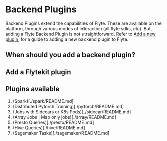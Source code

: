 # Backend Plugins 

Backend Plugins extend the capabilities of Flyte. These are available on the platform, through various modes of interaction (all flyte sdks, etc). But, adding a Flyte Backend Plugin is not
straightforward.  Refer to [Add a new plugin](https://flyte.org), for a guide to adding a new backend plugin to Flyte. 


## When should you add a backend plugin?

## Add a Flytekit plugin

## Plugins available
1. (Spark)[./spark/README.md]
2. (Distributed Pytorch Training)[./pytorch/README.md]
3. (Jobs with Sidecars or K8s Pods)[./sidecar/README.md]
4. (Array Jobs | Map only jobs)[./array/README.md]
5. (Presto Queries)[./presto/README.md]
6. (Hive Queries)[./hive/README.md]
7. (Sagemaker Tasks)[./sagemaker/README.md]

